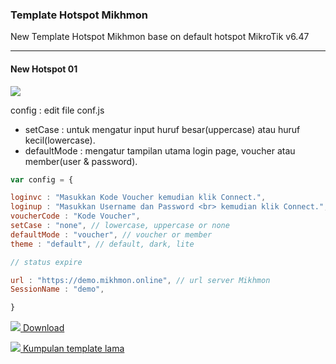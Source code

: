 ### Template Hotspot Mikhmon

New Template Hotspot Mikhmon base on default hotspot MikroTik v6.47

----

#### New Hotspot 01

![](./img/new-hotspot-01.png)

config : edit file conf.js

- setCase : untuk mengatur input huruf besar(uppercase) atau huruf kecil(lowercase).
- defaultMode : mengatur tampilan utama login page, voucher atau member(user & password).

```javascript
var config = {

loginvc : "Masukkan Kode Voucher kemudian klik Connect.",
loginup : "Masukkan Username dan Password <br> kemudian klik Connect.",
voucherCode : "Kode Voucher",
setCase : "none", // lowercase, uppercase or none
defaultMode : "voucher", // voucher or member
theme : "default", // default, dark, lite

// status expire

url : "https://demo.mikhmon.online", // url server Mikhmon
SessionName : "demo", 

}
```

[![](./assets/img/download.png) Download](https://github.com/roymjnet/new-hotspot-01)

[![](./assets/img/book.png) Kumpulan template lama](./?templatehotspot)
